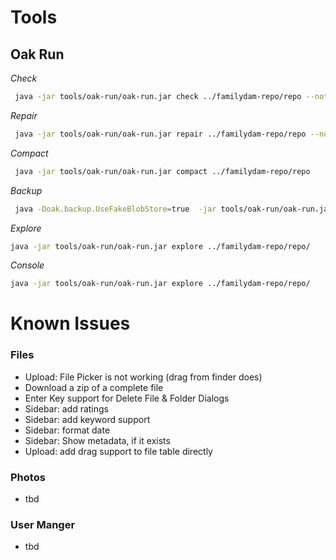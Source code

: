
# Tools
## Oak Run
*Check*
```bash
 java -jar tools/oak-run/oak-run.jar check ../familydam-repo/repo --notify 10
```

*Repair*
```bash
 java -jar tools/oak-run/oak-run.jar repair ../familydam-repo/repo --notify 10
```

*Compact*
```bash
 java -jar tools/oak-run/oak-run.jar compact ../familydam-repo/repo
```

*Backup*
```bash
 java -Doak.backup.UseFakeBlobStore=true  -jar tools/oak-run/oak-run.jar backup ../familydam-repo/repo ../familydam-repo/repo/backup
```

*Explore*
```bash
java -jar tools/oak-run/oak-run.jar explore ../familydam-repo/repo/
```

*Console*
```bash
java -jar tools/oak-run/oak-run.jar explore ../familydam-repo/repo/
```



# Known Issues

### Files
- Upload: File Picker is not working (drag from finder does)
- Download a zip of a complete file
- Enter Key support for Delete File & Folder Dialogs
- Sidebar: add ratings
- Sidebar: add keyword support
- Sidebar: format date
- Sidebar: Show metadata, if it exists
- Upload: add drag support to file table directly


### Photos
- tbd

### User Manger
- tbd